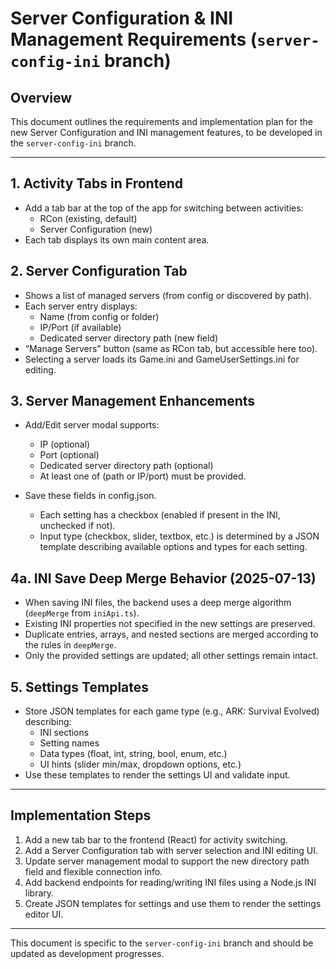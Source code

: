 # Server Configuration & INI Management Requirements (`server-config-ini` branch)

## Overview
This document outlines the requirements and implementation plan for the new Server Configuration and INI management features, to be developed in the `server-config-ini` branch.

---

## 1. Activity Tabs in Frontend
- Add a tab bar at the top of the app for switching between activities:
  - RCon (existing, default)
  - Server Configuration (new)
- Each tab displays its own main content area.

## 2. Server Configuration Tab
- Shows a list of managed servers (from config or discovered by path).
- Each server entry displays:
  - Name (from config or folder)
  - IP/Port (if available)
  - Dedicated server directory path (new field)
- “Manage Servers” button (same as RCon tab, but accessible here too).
- Selecting a server loads its Game.ini and GameUserSettings.ini for editing.

## 3. Server Management Enhancements
- Add/Edit server modal supports:
  - IP (optional)
  - Port (optional)
  - Dedicated server directory path (optional)
  - At least one of (path or IP/port) must be provided.
- Save these fields in config.json.

  - Each setting has a checkbox (enabled if present in the INI, unchecked if not).
  - Input type (checkbox, slider, textbox, etc.) is determined by a JSON template describing available options and types for each setting.

## 4a. INI Save Deep Merge Behavior (2025-07-13)
- When saving INI files, the backend uses a deep merge algorithm (`deepMerge` from `iniApi.ts`).
- Existing INI properties not specified in the new settings are preserved.
- Duplicate entries, arrays, and nested sections are merged according to the rules in `deepMerge`.
- Only the provided settings are updated; all other settings remain intact.

## 5. Settings Templates
- Store JSON templates for each game type (e.g., ARK: Survival Evolved) describing:
  - INI sections
  - Setting names
  - Data types (float, int, string, bool, enum, etc.)
  - UI hints (slider min/max, dropdown options, etc.)
- Use these templates to render the settings UI and validate input.

---

## Implementation Steps

1. Add a new tab bar to the frontend (React) for activity switching.
2. Add a Server Configuration tab with server selection and INI editing UI.
3. Update server management modal to support the new directory path field and flexible connection info.
4. Add backend endpoints for reading/writing INI files using a Node.js INI library.
5. Create JSON templates for settings and use them to render the settings editor UI.

---

This document is specific to the `server-config-ini` branch and should be updated as development progresses.
